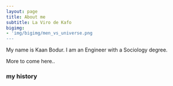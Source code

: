 ```yaml
---
layout: page
title: About me
subtitle: La Viro de Kafo
bigimg:
- 'img/bigimg/men_vs_universe.png
---
```


My name is Kaan Bodur. I am an Engineer with a Sociology degree. 

More to come here..



### my history

